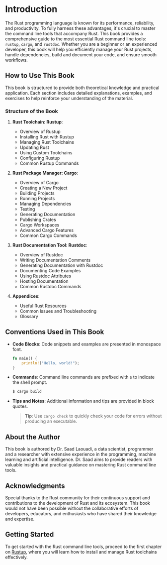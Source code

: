 # Introduction

The Rust programming language is known for its performance, reliability, and productivity. To fully harness these advantages, it's crucial to master the command line tools that accompany Rust. This book provides a comprehensive guide to the most essential Rust command line tools: `rustup`, `cargo`, and `rustdoc`. Whether you are a beginner or an experienced developer, this book will help you efficiently manage your Rust projects, handle dependencies, build and document your code, and ensure smooth workflows.

## How to Use This Book

This book is structured to provide both theoretical knowledge and practical application. Each section includes detailed explanations, examples, and exercises to help reinforce your understanding of the material. 

### Structure of the Book

1. **Rust Toolchain: Rustup**:
    - Overview of Rustup
    - Installing Rust with Rustup
    - Managing Rust Toolchains
    - Updating Rust
    - Using Custom Toolchains
    - Configuring Rustup
    - Common Rustup Commands

2. **Rust Package Manager: Cargo**:
    - Overview of Cargo
    - Creating a New Project
    - Building Projects
    - Running Projects
    - Managing Dependencies
    - Testing
    - Generating Documentation
    - Publishing Crates
    - Cargo Workspaces
    - Advanced Cargo Features
    - Common Cargo Commands

3. **Rust Documentation Tool: Rustdoc**:
    - Overview of Rustdoc
    - Writing Documentation Comments
    - Generating Documentation with Rustdoc
    - Documenting Code Examples
    - Using Rustdoc Attributes
    - Hosting Documentation
    - Common Rustdoc Commands

4. **Appendices**:
    - Useful Rust Resources
    - Common Issues and Troubleshooting
    - Glossary

## Conventions Used in This Book

- **Code Blocks**: Code snippets and examples are presented in monospace font.
    ```rust
    fn main() {
        println!("Hello, world!");
    }
    ```
- **Commands**: Command line commands are prefixed with `$` to indicate the shell prompt.
    ```sh
    $ cargo build
    ```
- **Tips and Notes**: Additional information and tips are provided in block quotes.
    > **Tip**: Use `cargo check` to quickly check your code for errors without producing an executable.

## About the Author

This book is authored by Dr. Saad Laouadi, a data scientist, programmer and a researcher with extensive experience in the programming, machine learning and artificial intelligence. Dr. Saad aims to provide readers with valuable insights and practical guidance on mastering Rust command line tools.

## Acknowledgments

Special thanks to the Rust community for their continuous support and contributions to the development of Rust and its ecosystem. This book would not have been possible without the collaborative efforts of developers, educators, and enthusiasts who have shared their knowledge and expertise.

## Getting Started

To get started with the Rust command line tools, proceed to the first chapter on [Rustup](rustup/overview.md), where you will learn how to install and manage Rust toolchains effectively.
